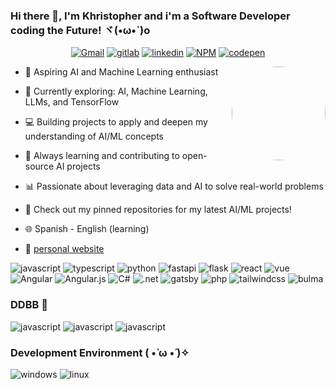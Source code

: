 ### Hi there 👋, I'm Khristopher and i'm a Software Developer coding the Future! ヾ(•ω•`)o

<p align="center">
    <a href="mailto:kkromans009@gmail.com" target="_blank"><img src="https://img.shields.io/badge/Gmail-D14836?style=for-the-badge&logo=gmail&logoColor=white" alt="Gmail"></a>
    <a href="https://gitlab.com/khristopher_pineda" target="_blank"><img src="https://img.shields.io/badge/gitlab-%23181717.svg?style=for-the-badge&logo=gitlab&logoColor=white" alt="gitlab"></a>
    <a href="https://gitlab.com/khristopher_pineda" target="_blank"><img src="https://img.shields.io/badge/linkedin-%230077B5.svg?style=for-the-badge&logo=linkedin&logoColor=white" alt="linkedin"></a>
    <a href="https://www.npmjs.com/~khr1stopher" target="_blank"><img src="https://img.shields.io/badge/NPM-%23CB3837.svg?style=for-the-badge&logo=npm&logoColor=white" alt="NPM"></a>
    <a href="https://codepen.io/khristopher-pineda" target="_blank"><img src="https://img.shields.io/badge/Codepen-000000?style=for-the-badge&logo=codepen&logoColor=white" alt="codepen"></a>
    
</p>

<img align="right" width="150px" src="https://i.pinimg.com/originals/d2/d6/95/d2d6959844e35107aa9cfe33cbf8bf04.jpg"  style="border-radius:50%"/>

- 🚀 Aspiring AI and Machine Learning enthusiast
- 🤖 Currently exploring: AI, Machine Learning, LLMs, and TensorFlow
- 💻 Building projects to apply and deepen my understanding of AI/ML concepts
- 🌱 Always learning and contributing to open-source AI projects
- 📊 Passionate about leveraging data and AI to solve real-world problems
- 🔗 Check out my pinned repositories for my latest AI/ML projects!

- :globe_with_meridians: Spanish - English (learning)
- :link: [personal website](https://khristopherpineda.vercel.app)

<p>
    <img alt="javascript" src="https://img.shields.io/badge/javascript-%23323330.svg?style=for-the-badge&logo=javascript&logoColor=%23F7DF1E">
    <img alt="typescript" src="https://img.shields.io/badge/typescript-%23007ACC.svg?style=for-the-badge&logo=typescript&logoColor=white">
    <img alt="python" src="https://img.shields.io/badge/python-3670A0?style=for-the-badge&logo=python&logoColor=ffdd54">
    <img alt="fastapi" src="https://img.shields.io/badge/FastAPI-005571?style=for-the-badge&logo=fastapi">
    <img alt="flask" src="https://img.shields.io/badge/flask-%23000.svg?style=for-the-badge&logo=flask&logoColor=white">
    <img alt="react" src="https://img.shields.io/badge/react-%2320232a.svg?style=for-the-badge&logo=react&logoColor=%2361DAFB">
    <img alt="vue" src="https://img.shields.io/badge/vuejs-%2335495e.svg?style=for-the-badge&logo=vuedotjs&logoColor=%234FC08D">
    <img alt="Angular" src="https://img.shields.io/badge/angular-%23DD0031.svg?style=for-the-badge&logo=angular&logoColor=white">
    <img alt="Angular.js" src="https://img.shields.io/badge/angular.js-%23E23237.svg?style=for-the-badge&logo=angularjs&logoColor=white">
    <img alt="C#" src="https://img.shields.io/badge/c%23-%23239120.svg?style=for-the-badge&logo=c-sharp&logoColor=white">
    <img alt=".net" src="https://img.shields.io/badge/.NET-5C2D91?style=for-the-badge&logo=.net&logoColor=white">
    <img alt="gatsby" src="https://img.shields.io/badge/Gatsby-%23663399.svg?style=for-the-badge&logo=gatsby&logoColor=white">
    <img alt="php" src="https://img.shields.io/badge/php-%23777BB4.svg?style=for-the-badge&logo=php&logoColor=white">
    <img alt="tailwindcss" src="https://img.shields.io/badge/tailwindcss-%2338B2AC.svg?style=for-the-badge&logo=tailwind-css&logoColor=white"> 
    <img alt="bulma" src="https://img.shields.io/badge/bulma-00D0B1?style=for-the-badge&logo=bulma&logoColor=white">
</p>

### DDBB 📕

<p>
    <img alt="javascript" src="https://img.shields.io/badge/postgres-%23316192.svg?style=for-the-badge&logo=postgresql&logoColor=white">
    <img alt="javascript" src="https://img.shields.io/badge/sqlite-%2307405e.svg?style=for-the-badge&logo=sqlite&logoColor=white">
    <img alt="javascript" src="https://img.shields.io/badge/Microsoft%20SQL%20Server-CC2927?style=for-the-badge&logo=microsoft%20sql%20server&logoColor=white">
</p>

### Development Environment ( •̀ ω •́ )✧

<p>
    <img alt="windows" src="https://img.shields.io/badge/Windows-0078D6?style=for-the-badge&logo=windows&logoColor=white">
    <img alt="linux" src="https://img.shields.io/badge/Linux-FCC624?style=for-the-badge&logo=linux&logoColor=black">
</p>
